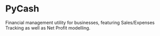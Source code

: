 # PyCash
Financial management utility for businesses, featuring Sales/Expenses Tracking as well as Net Profit modelling.

